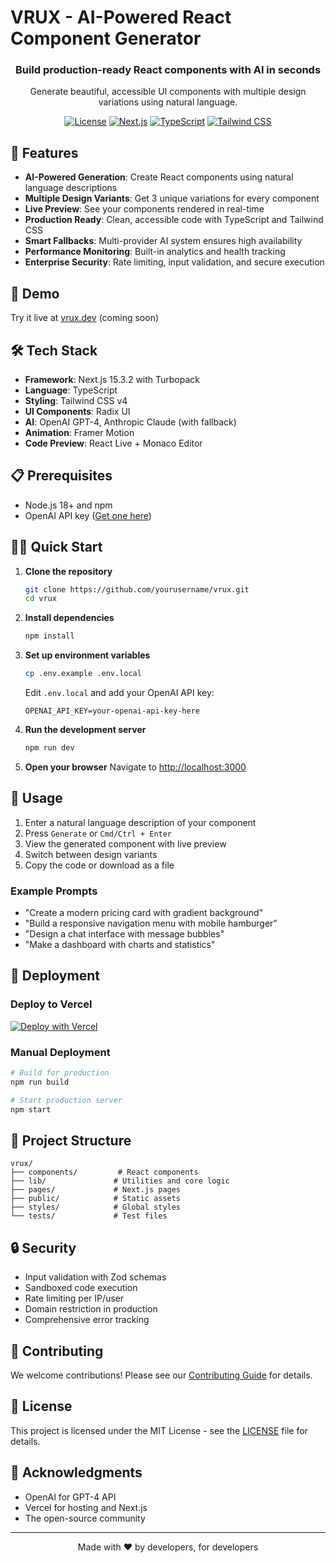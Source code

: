 # VRUX - AI-Powered React Component Generator

<div align="center">
  <h3>Build production-ready React components with AI in seconds</h3>
  <p>Generate beautiful, accessible UI components with multiple design variations using natural language.</p>
  
  [![License](https://img.shields.io/badge/license-MIT-blue.svg)](LICENSE)
  [![Next.js](https://img.shields.io/badge/Next.js-15.3.2-black)](https://nextjs.org/)
  [![TypeScript](https://img.shields.io/badge/TypeScript-5.0-blue)](https://www.typescriptlang.org/)
  [![Tailwind CSS](https://img.shields.io/badge/Tailwind%20CSS-4.0-06B6D4)](https://tailwindcss.com/)
</div>

## 🚀 Features

- **AI-Powered Generation**: Create React components using natural language descriptions
- **Multiple Design Variants**: Get 3 unique variations for every component
- **Live Preview**: See your components rendered in real-time
- **Production Ready**: Clean, accessible code with TypeScript and Tailwind CSS
- **Smart Fallbacks**: Multi-provider AI system ensures high availability
- **Performance Monitoring**: Built-in analytics and health tracking
- **Enterprise Security**: Rate limiting, input validation, and secure execution

## 🎥 Demo

Try it live at [vrux.dev](https://vrux.dev) (coming soon)

## 🛠️ Tech Stack

- **Framework**: Next.js 15.3.2 with Turbopack
- **Language**: TypeScript
- **Styling**: Tailwind CSS v4
- **UI Components**: Radix UI
- **AI**: OpenAI GPT-4, Anthropic Claude (with fallback)
- **Animation**: Framer Motion
- **Code Preview**: React Live + Monaco Editor

## 📋 Prerequisites

- Node.js 18+ and npm
- OpenAI API key ([Get one here](https://platform.openai.com/api-keys))

## 🏃‍♂️ Quick Start

1. **Clone the repository**
   ```bash
   git clone https://github.com/yourusername/vrux.git
   cd vrux
   ```

2. **Install dependencies**
   ```bash
   npm install
   ```

3. **Set up environment variables**
   ```bash
   cp .env.example .env.local
   ```
   
   Edit `.env.local` and add your OpenAI API key:
   ```env
   OPENAI_API_KEY=your-openai-api-key-here
   ```

4. **Run the development server**
   ```bash
   npm run dev
   ```

5. **Open your browser**
   Navigate to [http://localhost:3000](http://localhost:3000)

## 🎯 Usage

1. Enter a natural language description of your component
2. Press `Generate` or `Cmd/Ctrl + Enter`
3. View the generated component with live preview
4. Switch between design variants
5. Copy the code or download as a file

### Example Prompts

- "Create a modern pricing card with gradient background"
- "Build a responsive navigation menu with mobile hamburger"
- "Design a chat interface with message bubbles"
- "Make a dashboard with charts and statistics"

## 🚀 Deployment

### Deploy to Vercel

[![Deploy with Vercel](https://vercel.com/button)](https://vercel.com/new/clone?repository-url=https://github.com/yourusername/vrux)

### Manual Deployment

```bash
# Build for production
npm run build

# Start production server
npm start
```

## 📁 Project Structure

```
vrux/
├── components/         # React components
├── lib/               # Utilities and core logic
├── pages/             # Next.js pages
├── public/            # Static assets
├── styles/            # Global styles
└── tests/             # Test files
```

## 🔒 Security

- Input validation with Zod schemas
- Sandboxed code execution
- Rate limiting per IP/user
- Domain restriction in production
- Comprehensive error tracking

## 🤝 Contributing

We welcome contributions! Please see our [Contributing Guide](CONTRIBUTING.md) for details.

## 📝 License

This project is licensed under the MIT License - see the [LICENSE](LICENSE) file for details.

## 🙏 Acknowledgments

- OpenAI for GPT-4 API
- Vercel for hosting and Next.js
- The open-source community

---

<div align="center">
  Made with ❤️ by developers, for developers
</div>
